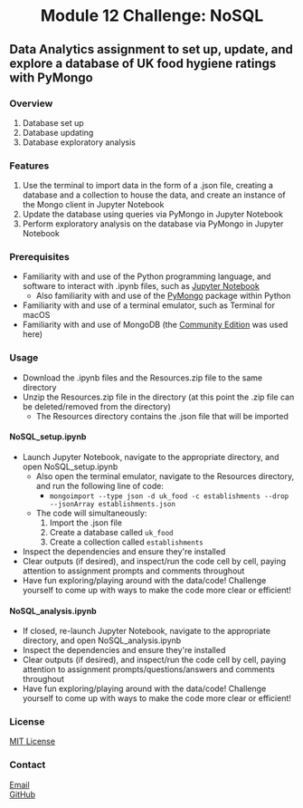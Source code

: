# <p align="center">Module 12 Challenge: NoSQL
## Data Analytics assignment to set up, update, and explore a database of UK food hygiene ratings with PyMongo
### Overview
1. Database set up
2. Database updating
3. Database exploratory analysis
### Features
1. Use the terminal to import data in the form of a .json file, creating a database and a collection to house the data, and create an instance of the Mongo client in Jupyter Notebook
2. Update the database using queries via PyMongo in Jupyter Notebook
3. Perform exploratory analysis on the database via PyMongo in Jupyter Notebook
### Prerequisites
- Familiarity with and use of the Python programming language, and software to interact with .ipynb files, such as [Jupyter Notebook](https://jupyter.org/)
    - Also familiarity with and use of the [PyMongo](https://www.mongodb.com/docs/drivers/pymongo/) package within Python
- Familiarity with and use of a terminal emulator, such as Terminal for macOS
- Familiarity with and use of MongoDB (the [Community Edition](https://www.mongodb.com/try/download/community) was used here)
### Usage
- Download the .ipynb files and the Resources.zip file to the same directory
- Unzip the Resources.zip file in the directory (at this point the .zip file can be deleted/removed from the directory)
    - The Resources directory contains the .json file that will be imported
#### NoSQL_setup.ipynb
- Launch Jupyter Notebook, navigate to the appropriate directory, and open NoSQL_setup.ipynb
    - Also open the terminal emulator, navigate to the Resources directory, and run the following line of code:
        - `mongoimport --type json -d uk_food -c establishments --drop --jsonArray establishments.json`
    - The code will simultaneously:
        1. Import the .json file
        2. Create a database called `uk_food`
        3. Create a collection called `establishments`
- Inspect the dependencies and ensure they're installed
- Clear outputs (if desired), and inspect/run the code cell by cell, paying attention to assignment prompts and comments throughout
- Have fun exploring/playing around with the data/code! Challenge yourself to come up with ways to make the code more clear or efficient!
#### NoSQL_analysis.ipynb
- If closed, re-launch Jupyter Notebook, navigate to the appropriate directory, and open NoSQL_analysis.ipynb
- Inspect the dependencies and ensure they're installed
- Clear outputs (if desired), and inspect/run the code cell by cell, paying attention to assignment prompts/questions/answers and comments throughout
- Have fun exploring/playing around with the data/code! Challenge yourself to come up with ways to make the code more clear or efficient!
### License
[MIT License](https://opensource.org/licenses/MIT)
### Contact
[Email](mailto:cengelhart@gmail.com)\
[GitHub](https://github.com/cengelhart0120)
